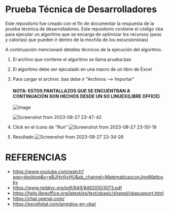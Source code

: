 # Prueba Técnica de Desarrolladores
Este repositorio fue creado con el fin de documentar la respuesta de la prueba téctnica de desarrolladores. Este repositorio contiene el código vba para ejecutar un algoritmo que se encarga de optimizar los recursos (peso y calorías) que pueden ir dentro de la mochila de los excursionistas)

A continuación mencionaré detalles técnicos de la ejecución del algoritmo.

1. El archivo que contiene el algoritmo se llama prueba.bas
2. El algoritmo debe ser ejecutado en una macro de un libro de Excel
3. Para cargar el archivo .bas debe ir "Archivos --> Importar"
   #### NOTA: ESTOS PANTALLAZOS QUE SE ENCUENTRAN A CONTINUACIÓN SON HECHOS DESDE UN SO LINUEX(LIBRE OFFICE)
   ![image](https://github.com/jcamiloif6/PruebaExcursionistas/assets/46933022/720dab1b-fa51-44ca-9b95-2bd1dfca1476)
   
   ![Screenshot from 2023-08-27 23-47-42](https://github.com/jcamiloif6/PruebaExcursionistas/assets/46933022/75992646-af4f-42c2-a65c-885cc4475a01)

4. Click en el ícono de "Run"
   ![Screenshot from 2023-08-27 23-50-19](https://github.com/jcamiloif6/PruebaExcursionistas/assets/46933022/29d95e9a-2523-4a2f-b7ed-0febdb999f92)

5. Resultado
   ![Screenshot from 2023-08-27 23-34-26](https://github.com/jcamiloif6/PruebaExcursionistas/assets/46933022/dd86eff7-14c8-450b-979a-705dcdea90fc)

# REFERENCIAS
- https://www.youtube.com/watch?app=desktop&v=gBJHvtljyHU&ab_channel=MatematicasconJmqMattosky
- https://www.redalyc.org/pdf/849/84920503073.pdf
- https://help.libreoffice.org/latest/es/text/sbasic/shared/vbasupport.html
- https://chat.openai.com/
- https://exceltotal.com/arreglos-en-vba/





